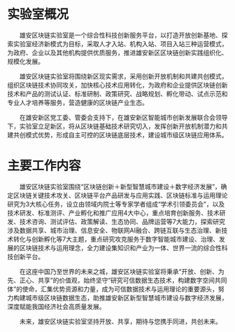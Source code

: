 # 实验室概况

&emsp;&emsp;雄安区块链实验室是一个综合性科技创新服务平台，以打造开放创新基地、探索实验室经济新模式为目标，采取人才入站、机构入站、项目入站三种运营模式，为政府、企业以及其他机构提供优质服务，推进雄安新区区块链创新实践组织化、规模化发展。

&emsp;&emsp;雄安区块链实验室将围绕新区现实需求，采用创新开放机制和共建共创模式，组织区块链技术协同攻关，加快核心技术应用转化，为政府和企业提供区块链创新技术和产品的测试认证、标准研制、政策研究、战略规划、孵化带动、试点示范和专业人才培养等服务，营造健康的区块链产业生态。

&emsp;&emsp;在雄安新区党工委、管委会支持下，在雄安新区智能城市创新发展联合会领导下，实验室立足新区，将从区块链基础技术研究切入，发挥创新开放机制潜力和共建共创模式优势，形成自主可控的区块链底层技术，建设城市级区块链应用体系。

# 主要工作内容
&emsp;&emsp;雄安区块链实验室围绕“区块链创新＋新型智慧城市建设＋数字经济发展”，确定区块链关键技术攻关、区块链平台产品研发与应用实践、区块链标准与运用理论研究为3大核心任务，设立由领域内院士等专家学者组成“学术引领委员会”，以及技术研发、标准测评、产业孵化和推广应用4大中心，重点培育创新服务、技术研发、技术咨询、测试评估、政策解读、生态协同、品牌运营等7大能力，探索研究涉及数据共享、城市治理、信息安全、物联网AI融合、跨链互联与生态治理、新技术转化与创新孵化等7大主题，重点研究攻克服务于数字智能城市建设、治理、发展的区块链技术与运用理念，全力建设集知识和产业为一体、世界一流的综合性科技创新平台。

&emsp;&emsp;在这座中国乃至世界的未来之城，雄安区块链实验室将秉承“开放、创新、为先、正心、共享”的价值观，始终坚守“研究可信数据生态技术，构建数字空间共同体”的使命，汇集优势资源和力量，成为可信数据技术与运用理论的重要源头，努力构建城市级区块链数据生态，助推雄安新区新型智慧城市建设与数字经济发展，深度赋能我国经济社会高质量发展。 

&emsp;&emsp;未来，雄安区块链实验室坚持开放、共享，期待与您携手同进，共创未来。